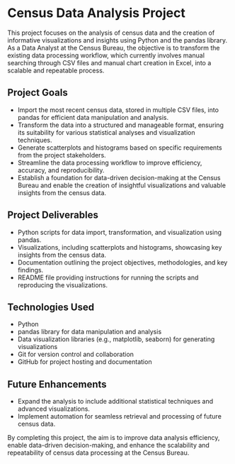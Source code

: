 # Census Data Analysis Project

This project focuses on the analysis of census data and the creation of informative visualizations and insights using Python and the pandas library. As a Data Analyst at the Census Bureau, the objective is to transform the existing data processing workflow, which currently involves manual searching through CSV files and manual chart creation in Excel, into a scalable and repeatable process.

## Project Goals
- Import the most recent census data, stored in multiple CSV files, into pandas for efficient data manipulation and analysis.
- Transform the data into a structured and manageable format, ensuring its suitability for various statistical analyses and visualization techniques.
- Generate scatterplots and histograms based on specific requirements from the project stakeholders.
- Streamline the data processing workflow to improve efficiency, accuracy, and reproducibility.
- Establish a foundation for data-driven decision-making at the Census Bureau and enable the creation of insightful visualizations and valuable insights from the census data.

## Project Deliverables
- Python scripts for data import, transformation, and visualization using pandas.
- Visualizations, including scatterplots and histograms, showcasing key insights from the census data.
- Documentation outlining the project objectives, methodologies, and key findings.
- README file providing instructions for running the scripts and reproducing the visualizations.

## Technologies Used
- Python
- pandas library for data manipulation and analysis
- Data visualization libraries (e.g., matplotlib, seaborn) for generating visualizations
- Git for version control and collaboration
- GitHub for project hosting and documentation

## Future Enhancements
- Expand the analysis to include additional statistical techniques and advanced visualizations.
- Implement automation for seamless retrieval and processing of future census data.

By completing this project, the aim is to improve data analysis efficiency, enable data-driven decision-making, and enhance the scalability and repeatability of census data processing at the Census Bureau.
